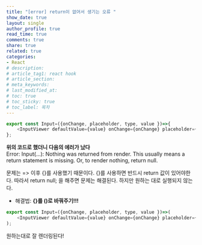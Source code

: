 ```yaml
---
title: "[error] return이 없어서 생기는 오류 "
show_date: true
layout: single
author_profile: true
read_time: true
comments: true
share: true
related: true
categories: 
- React
# description:
# article_tag1: react hook
# article_section: 
# meta_keywords: 
# last_modified_at: 
# toc: true
# toc_sticky: true
# toc_label: 목차
---
```


```js
export const Input=({onChange, placeholder, type, value })=>{
    <InputViewer defaultValue={value} onChange={onChange} placeholder={placeholder} type={type}/>
};
```

**위의 코드로 했더니 다음의 에러가 났다**    
Error: Input(...): Nothing was returned from render. This usually means a return statement is missing. Or, to render nothing, return null.    

문제는 => 이후 {}를 사용했기 때문이다. {}를 사용하면 반드시 return 값이 있어야한다. 따라서 return null; 을 해주면 문제는 해결된다. 하지만 원하는 대로 실행되지 않는다.     
- 해결법: **{}를 ()로 바꿔주기!!!**

```js
export const Input=({onChange, placeholder, type, value })=>(
    <InputViewer defaultValue={value} onChange={onChange} placeholder={placeholder} type={type}/>
);
```

원하는대로 잘 렌더링된다!